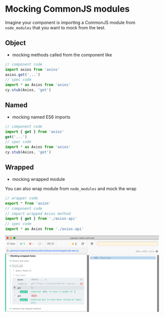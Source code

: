 # Mocking CommonJS modules

Imagine your component is importing a CommonJS module from `node_modules` that you want to mock from the test.

## Object

- mocking methods called from the component like

```js
// component code
import axios from 'axios'
axios.get('...')
// spec code
import * as Axios from 'axios'
cy.stub(Axios, 'get')
```

## Named

- mocking named ES6 imports

```js
// component code
import { get } from 'axios'
get('...')
// spec code
import * as Axios from 'axios'
cy.stub(Axios, 'get')
```

## Wrapped

- mocking wrapped module

You can also wrap module from `node_modules` and mock the wrap

```js
// wrapper code
export * from 'axios'
// component code
// import wrapped Axios method
import { get } from './axios-api'
// spec code
import * as Axios from './axios-api'
```

![Mock wrapped Axios](./images/mock-axios-wrap.png)
